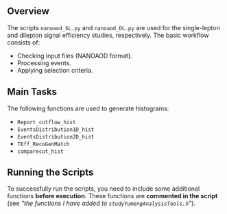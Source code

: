 ## Overview
The scripts `nanoaod_SL.py` and `nanoaod_DL.py` are used for the single-lepton and dilepton signal efficiency studies, respectively. The basic workflow consists of:
- Checking input files (NANOAOD format).
- Processing events.
- Applying selection criteria.

## Main Tasks
The following functions are used to generate histograms:
- `Report_cutflow_hist`
- `EventsDistribution1D_hist`
- `EventsDistribution2D_hist`
- `TEff_RecoGenMatch`
- `comparecut_hist`

## Running the Scripts
To successfully run the scripts, you need to include some additional functions **before execution**. These functions are **commented in the script** (see *"the functions I have added to `studyYumengAnalysisTools.h`"*).
